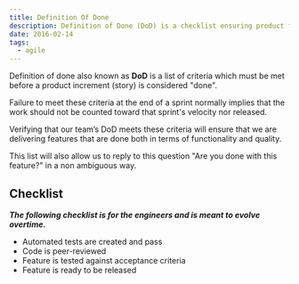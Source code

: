 ```yaml
---
title: Definition Of Done
description: Definition of Done (DoD) is a checklist ensuring product features meet quality and functionality standards before release, helping teams clearly confirm when work is complete.
date: 2016-02-14
tags:
  - agile
---
```


Definition of done also known as **DoD** is a list of criteria which must be met before a product increment (story) is considered "done".

Failure to meet these criteria at the end of a sprint normally implies that the work should not be counted toward that sprint's velocity nor released.

Verifying that our team’s DoD meets these criteria will ensure that we are delivering features that are done both in terms of functionality and quality.

This list will also allow us to reply to this question "Are you done with this feature?" in a non ambiguous way.

## Checklist

**_The following checklist is for the engineers and is meant to evolve overtime._**

- Automated tests are created and pass
- Code is peer-reviewed
- Feature is tested against acceptance criteria
- Feature is ready to be released

